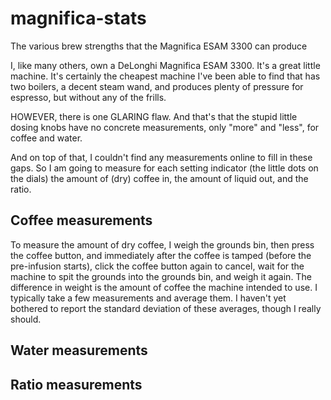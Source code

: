 # magnifica-stats
The various brew strengths that the Magnifica ESAM 3300 can produce

I, like many others, own a DeLonghi Magnifica ESAM 3300. It's a great little machine. It's certainly the cheapest machine I've been able to find that has two boilers, a decent steam wand, and produces plenty of pressure for espresso, but without any of the frills.

HOWEVER, there is one GLARING flaw. And that's that the stupid little dosing knobs have no concrete measurements, only "more" and "less", for coffee and water.

And on top of that, I couldn't find any measurements online to fill in these gaps. So I am going to measure for each setting indicator (the little dots on the dials) the amount of (dry) coffee in, the amount of liquid out, and the ratio.

## Coffee measurements

To measure the amount of dry coffee, I weigh the grounds bin, then press the coffee button, and immediately after the coffee is tamped (before the pre-infusion starts), click the coffee button again to cancel, wait for the machine to spit the grounds into the grounds bin, and weigh it again. The difference in weight is the amount of coffee the machine intended to use. I typically take a few measurements and average them. I haven't yet bothered to report the standard deviation of these averages, though I really should.

## Water measurements

## Ratio measurements
